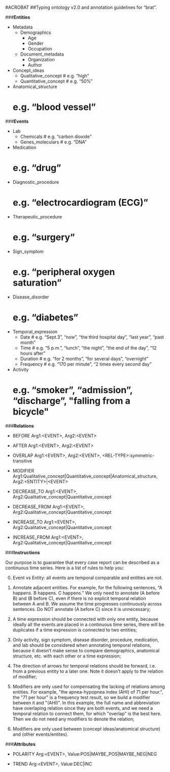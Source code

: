 #ACROBAT
##Typing ontology v2.0 and annotation guidelines for “brat”.


###**Entities**

- Metadata
  - Demographics
      - Age
      - Gender
      - Occupation
  - Document_metadata
      - Organization
      - Author
- Concept_ideas
  - Qualitative_concept
		# e.g. “high”
  - Quantitative_concept
		# e.g. “50%”
- Anatomical_structure
	# e.g. “blood vessel”

###**Events**
- Lab
  - Chemicals
		# e.g. “carbon dioxide”
  - Genes_moleculars
		# e.g. “DNA”
- Medication
	# e.g. “drug”
- Diagnostic_procedure
	# e.g. “electrocardiogram (ECG)”
- Therapeutic_procedure
	# e.g. “surgery”
- Sign_symptom
	# e.g. “peripheral oxygen saturation”
- Disease_disorder
	# e.g. “diabetes”
- Temporal_expression
  - Date 
		# e.g. “Sept.3”, “now”, “the third hospital day”, “last year”, “past month” 
  - Time 
		# e.g. “5 p.m.”, “lunch”, “the night”, “the end of the day”, “12 hours after”
  - Duration 
		# e.g. “for 2 months”, “for several days”, “overnight”
  - Frequency
		# e.g. “170 per minute”, “2 times every second day”
- Activity 
	# e.g. “smoker”, “admission”, “discharge”, "falling from a bicycle"


###**Relations**

- BEFORE	Arg1:&lt;EVENT&gt;, Arg2:&lt;EVENT&gt;

- AFTER	Arg1:&lt;EVENT&gt;, Arg2:&lt;EVENT&gt;

- OVERLAP	Arg1:&lt;EVENT&gt;, Arg2:&lt;EVENT&gt;, &lt;REL-TYPE&gt;:symmetric-transitive

- MODIFIER	Arg1:Qualitative_concept|Quantitative_concept|Anatomical_structure, Arg2:&lt;ENTITY&gt;|&lt;EVENT&gt;

- DECREASE_TO	Arg1:&lt;EVENT&gt;, Arg2:Qualitative_concept|Quantitative_concept

- DECREASE_FROM	Arg1:&lt;EVENT&gt;, Arg2:Qualitative_concept|Quantitative_concept

- INCREASE_TO	Arg1:&lt;EVENT&gt;, Arg2:Qualitative_concept|Quantitative_concept

- INCREASE_FROM	Arg1:&lt;EVENT&gt;, Arg2:Qualitative_concept|Quantitative_concept

###**Instructions**

Our purpose is to guarantee that every case report can be described as a continuous time series. Here is a list of rules to help you:

0. Event vs Entity: all events are temporal comparable and entities are not. 

1. Annotate adjacent entities.  For example, for the following sentences, “A happens. B happens. C happens.” We only need to annotate (A before B) and (B before C), even if there is no explicit temporal relation between A and B. We assume the time progresses continuously across sentences. Do NOT annotate (A before C) since it is unnecessary;

2. A time expression should be connected with only one entity, because ideally all the events are placed in a continuous time series, there will be duplicates if a time expression is connected to two entities;

3. Only activity, sign symptom, disease disorder, procedure, medication, and lab should be considered when annotating temporal relations, because it doesn’t make sense to compare demographics, anatomical structure, etc. with each other or a time expression;

4. The direction of arrows for temporal relations should be forward, i.e. from a previous entity to a later one. Note it doesn’t apply to the relation of modifier;

5. Modifiers are only used for compensating the lacking of relations among entities. For example, "the apnea-hypopnea index (AHI) of 71 per hour.", the "71 per hour" is a frequency test result, so we build a modifier between it and "(AHI)". In this example, the full name and abbreviation have overlaping relation since they are both events, and we need a temporal relation to connect them, for which "overlap" is the best here. Then we do not need any modifiers to denote the relation;

6. Modifiers are only used between (concept ideas/anatomical structure) and (other events/entites).


###**Attributes**

- POLARITY	Arg:&lt;EVENT&gt;, Value:POS|MAYBE_POS|MAYBE_NEG|NEG

- TREND		Arg:&lt;EVENT&gt;, Value:DEC|INC


